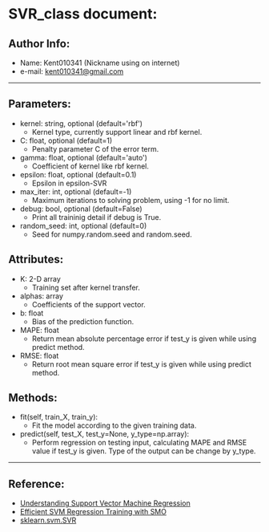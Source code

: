 # SVR_class document:

## Author Info: 
* Name: Kent010341 (Nickname using on internet)
* e-mail: kent010341@gmail.com

---
## Parameters:
* kernel: string, optional (default='rbf')
  * Kernel type, currently support linear and rbf kernel.
* C: float, optional (default=1)
  * Penalty parameter C of the error term.
* gamma: float, optional (default='auto')
  * Coefficient of kernel like rbf kernel.
* epsilon: float, optional (default=0.1)
  * Epsilon in epsilon-SVR
* max_iter: int, optional (default=-1)
  * Maximum iterations to solving problem, using -1 for no limit.
* debug: bool, optional (default=False)
  * Print all traininig detail if debug is True.
* random_seed: int, optional (default=0)
  * Seed for numpy.random.seed and random.seed.

## Attributes:
* K: 2-D array
  * Training set after kernel transfer.
* alphas: array
  * Coefficients of the support vector.
* b: float
  * Bias of the prediction function.
* MAPE: float
  * Return mean absolute percentage error if test_y is given while using predict method.
* RMSE: float
  * Return root mean square error if test_y is given while using predict method.

## Methods:
* fit(self, train_X, train_y):
  * Fit the model according to the given training data.
* predict(self, test_X, test_y=None, y_type=np.array):
  * Perform regression on testing input, calculating MAPE and RMSE value if test_y is given. Type of the output can be change by y_type.

---
## Reference:
* [Understanding Support Vector Machine Regression](https://www.mathworks.com/help/stats/understanding-support-vector-machine-regression.html?s_tid=mwa_osa_a)
* [Efficient SVM Regression Training with SMO](https://www.researchgate.net/publication/2360418_Efficient_SVM_regression_training_with_SMO)
* [sklearn.svm.SVR](https://scikit-learn.org/stable/modules/generated/sklearn.svm.SVR.html)

